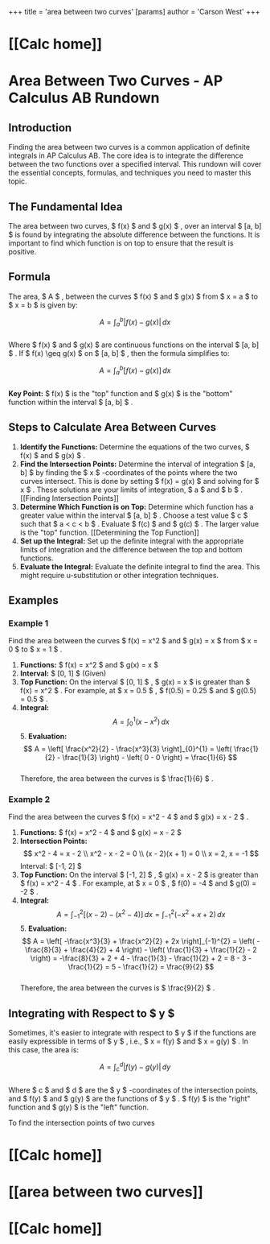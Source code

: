 +++
 title = 'area between two curves'
[params]
	author = 'Carson West'
+++
# [[Calc home]]
# Area Between Two Curves - AP Calculus AB Rundown

## Introduction

Finding the area between two curves is a common application of definite integrals in AP Calculus AB. The core idea is to integrate the difference between the two functions over a specified interval. This rundown will cover the essential concepts, formulas, and techniques you need to master this topic.

## The Fundamental Idea

The area between two curves,  $ f(x) $  and  $ g(x) $ , over an interval  $ [a, b] $  is found by integrating the absolute difference between the functions.  It is important to find which function is on top to ensure that the result is positive.

## Formula

The area,  $ A $ , between the curves  $ f(x) $  and  $ g(x) $  from  $ x = a $  to  $ x = b $  is given by:

 $$  A = \int_{a}^{b} |f(x) - g(x)| \, dx
 $$  
Where  $ f(x) $  and  $ g(x) $  are continuous functions on the interval  $ [a, b] $ .  If  $ f(x) \geq g(x) $  on  $ [a, b] $ , then the formula simplifies to:

 $$  A = \int_{a}^{b} [f(x) - g(x)] \, dx
 $$  
**Key Point:**  $ f(x) $  is the "top" function and  $ g(x) $  is the "bottom" function within the interval  $ [a, b] $ .

## Steps to Calculate Area Between Curves

1.  **Identify the Functions:** Determine the equations of the two curves,  $ f(x) $  and  $ g(x) $ .
2.  **Find the Intersection Points:** Determine the interval of integration  $ [a, b] $  by finding the  $ x $ -coordinates of the points where the two curves intersect. This is done by setting  $ f(x) = g(x) $  and solving for  $ x $ . These solutions are your limits of integration,  $ a $  and  $ b $ .  [[Finding Intersection Points]]
3.  **Determine Which Function is on Top:** Determine which function has a greater value within the interval  $ [a, b] $ .  Choose a test value  $ c $  such that  $ a < c < b $ .  Evaluate  $ f(c) $  and  $ g(c) $ .  The larger value is the "top" function.  [[Determining the Top Function]]
4.  **Set up the Integral:** Set up the definite integral with the appropriate limits of integration and the difference between the top and bottom functions.
5.  **Evaluate the Integral:** Evaluate the definite integral to find the area.  This might require u-substitution or other integration techniques.

## Examples

### Example 1

Find the area between the curves  $ f(x) = x^2 $  and  $ g(x) = x $  from  $ x = 0 $  to  $ x = 1 $ .

1.  **Functions:**   $ f(x) = x^2 $  and  $ g(x) = x $ 
2.  **Interval:**  $ [0, 1] $  (Given)
3.  **Top Function:** On the interval  $ [0, 1] $ ,  $ g(x) = x $  is greater than  $ f(x) = x^2 $ . For example, at  $ x = 0.5 $ ,  $ f(0.5) = 0.25 $  and  $ g(0.5) = 0.5 $ .
4.  **Integral:**
     $$      A = \int_{0}^{1} (x - x^2) \, dx
     $$  5.  **Evaluation:**
     $$      A = \left[ \frac{x^2}{2} - \frac{x^3}{3} \right]_{0}^{1} = \left( \frac{1}{2} - \frac{1}{3} \right) - \left( 0 - 0 \right) = \frac{1}{6}
     $$  
Therefore, the area between the curves is  $ \frac{1}{6} $ .

### Example 2

Find the area between the curves  $ f(x) = x^2 - 4 $  and  $ g(x) = x - 2 $ .

1.  **Functions:**  $ f(x) = x^2 - 4 $  and  $ g(x) = x - 2 $ 
2.  **Intersection Points:**
     $$      x^2 - 4 = x - 2 \\
    x^2 - x - 2 = 0 \\
    (x - 2)(x + 1) = 0 \\
    x = 2, x = -1
     $$      Interval:  $ [-1, 2] $ 
3.  **Top Function:** On the interval  $ [-1, 2] $ ,  $ g(x) = x - 2 $  is greater than  $ f(x) = x^2 - 4 $ . For example, at  $ x = 0 $ ,  $ f(0) = -4 $  and  $ g(0) = -2 $ .
4.  **Integral:**
     $$      A = \int_{-1}^{2} [(x - 2) - (x^2 - 4)] \, dx = \int_{-1}^{2} (-x^2 + x + 2) \, dx
     $$  5.  **Evaluation:**
     $$      A = \left[ -\frac{x^3}{3} + \frac{x^2}{2} + 2x \right]_{-1}^{2} = \left( -\frac{8}{3} + \frac{4}{2} + 4 \right) - \left( \frac{1}{3} + \frac{1}{2} - 2 \right) = -\frac{8}{3} + 2 + 4 - \frac{1}{3} - \frac{1}{2} + 2 = 8 - 3 - \frac{1}{2} = 5 - \frac{1}{2} = \frac{9}{2}
     $$  
Therefore, the area between the curves is  $ \frac{9}{2} $ .

## Integrating with Respect to  $ y $ 

Sometimes, it's easier to integrate with respect to  $ y $  if the functions are easily expressible in terms of  $ y $ , i.e.,  $ x = f(y) $  and  $ x = g(y) $ . In this case, the area is:

 $$  A = \int_{c}^{d} |f(y) - g(y)| \, dy
 $$  
Where  $ c $  and  $ d $  are the  $ y $ -coordinates of the intersection points, and  $ f(y) $  and  $ g(y) $  are the functions of  $ y $ .   $ f(y) $  is the "right" function and  $ g(y) $  is the "left" function.



To find the intersection points of two curves



# [[Calc home]]

# [[area between two curves]]

# [[Calc home]]